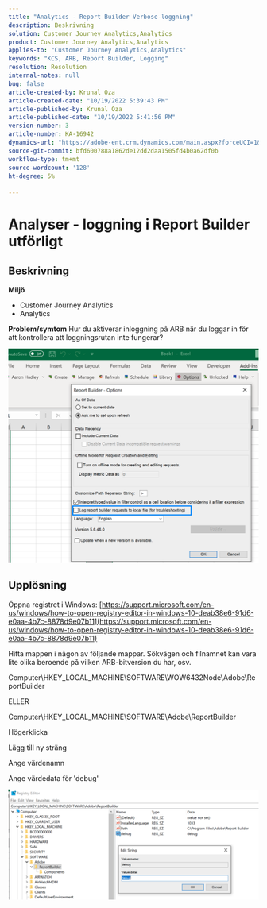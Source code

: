 ```yaml
---
title: "Analytics - Report Builder Verbose-loggning"
description: Beskrivning
solution: Customer Journey Analytics,Analytics
product: Customer Journey Analytics,Analytics
applies-to: "Customer Journey Analytics,Analytics"
keywords: "KCS, ARB, Report Builder, Logging"
resolution: Resolution
internal-notes: null
bug: false
article-created-by: Krunal Oza
article-created-date: "10/19/2022 5:39:43 PM"
article-published-by: Krunal Oza
article-published-date: "10/19/2022 5:41:56 PM"
version-number: 3
article-number: KA-16942
dynamics-url: "https://adobe-ent.crm.dynamics.com/main.aspx?forceUCI=1&pagetype=entityrecord&etn=knowledgearticle&id=591c0901-d54f-ed11-bba2-00224808679b"
source-git-commit: bfd600788a1862de12dd2daa1505fd4b0a62df0b
workflow-type: tm+mt
source-wordcount: '128'
ht-degree: 5%

---
```


# Analyser - loggning i Report Builder utförligt

## Beskrivning

<b>Miljö</b>
- Customer Journey Analytics
- Analytics 



<b>Problem/symtom</b>
Hur du aktiverar inloggning på ARB när du loggar in för att kontrollera att loggningsrutan inte fungerar?



![](assets/___5b1c0901-d54f-ed11-bba2-00224808679b___.png)


## Upplösning




Öppna registret i Windows: [https://support.microsoft.com/en-us/windows/how-to-open-registry-editor-in-windows-10-deab38e6-91d6-e0aa-4b7c-8878d9e07b11](https://support.microsoft.com/en-us/windows/how-to-open-registry-editor-in-windows-10-deab38e6-91d6-e0aa-4b7c-8878d9e07b11)

Hitta mappen i någon av följande mappar. Sökvägen och filnamnet kan vara lite olika beroende på vilken ARB-bitversion du har, osv.

Computer\HKEY_LOCAL_MACHINE\SOFTWARE\WOW6432Node\Adobe\ReportBuilder

ELLER

Computer\HKEY_LOCAL_MACHINE\SOFTWARE\Adobe\ReportBuilder

Högerklicka

Lägg till ny sträng

Ange värdenamn

Ange värdedata för &#39;debug&#39;

![](assets/066ee289-0b9e-eb11-b1ac-000d3a3684a8.png)
